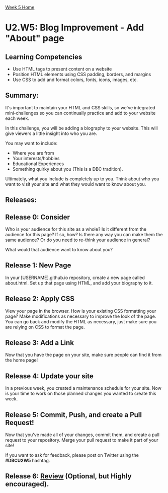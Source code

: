 [Week 5 Home](./)

# U2.W5: Blog Improvement - Add "About" page

## Learning Competencies
- Use HTML tags to present content on a website
- Position HTML elements using CSS padding, borders, and margins
- Use CSS to add and format colors, fonts, icons, images, etc.

## Summary:
It's important to maintain your HTML and CSS skills, so we've integrated mini-challenges so you can continually practice and add to your website each week.

In this challenge, you will be adding a biography to your website. This will give viewers a little insight into who you are.

You may want to include:
- Where you are from
- Your interests/hobbies
- Educational Experiences
- Something quirky about you (This is a DBC tradition).

Ultimately, what you include is completely up to you. Think about who you want to visit your site and what they would want to know about you.

## Releases:

## Release 0: Consider
Who is your audience for this site as a whole? Is it different from the audience for this page? If so, how? Is there any way you can make them the same audience? Or do you need to re-think your audience in general?

What would that audience want to know about you?

## Release 1: New Page
In your [USERNAME].github.io repository, create a new page called about.html. Set up that page using HTML, and add your biography to it.

## Release 2: Apply CSS
View your page in the browser. How is your existing CSS formatting your page? Make modifications as necessary to improve the look of the page. You can go back and modify the HTML as necessary, just make sure you are relying on CSS to format the page.

## Release 3: Add a Link
Now that you have the page on your site, make sure people can find it from the home page!

## Release 4: Update your site
In a previous week, you created a maintenance schedule for your site. Now is your time to work on those planned changes you wanted to create this week.

## Release 5: Commit, Push, and create a Pull Request!
Now that you've made all of your changes, commit them, and create a pull request to your repository. Merge your pull request to make it part of your site!

If you want to ask for feedback, please post on Twitter using the **#DBCU2W5** hashtag.

## Release 6: [Review](https://github.com/Devbootcamp/phase-0-handbook/blob/master/coding-references/review.md) (Optional, but Highly encouraged).

